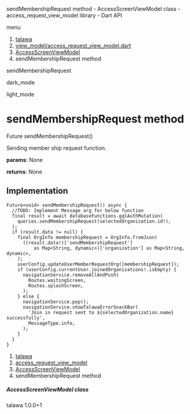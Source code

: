 




sendMembershipRequest method - AccessScreenViewModel class - access\_request\_view\_model library - Dart API







menu

1. [talawa](../../index.html)
2. [view\_model/access\_request\_view\_model.dart](../../view_model_access_request_view_model/view_model_access_request_view_model-library.html)
3. [AccessScreenViewModel](../../view_model_access_request_view_model/AccessScreenViewModel-class.html)
4. sendMembershipRequest method

sendMembershipRequest


dark\_mode

light\_mode




# sendMembershipRequest method


Future<void>
sendMembershipRequest()

Sending member ship request function.

**params**:
None

**returns**:
None


## Implementation

```
Future<void> sendMembershipRequest() async {
  //TODO: Implement Message arg for below function
  final result = await databaseFunctions.gqlAuthMutation(
    queries.sendMembershipRequest(selectedOrganization.id!),
  );
  if (result.data != null) {
    final OrgInfo membershipRequest = OrgInfo.fromJson(
      ((result.data!)['sendMembershipRequest']
          as Map<String, dynamic>)['organization'] as Map<String, dynamic>,
    );
    userConfig.updateUserMemberRequestOrg([membershipRequest]);
    if (userConfig.currentUser.joinedOrganizations!.isEmpty) {
      navigationService.removeAllAndPush(
        Routes.waitingScreen,
        Routes.splashScreen,
      );
    } else {
      navigationService.pop();
      navigationService.showTalawaErrorSnackBar(
        'Join in request sent to ${selectedOrganization.name} successfully',
        MessageType.info,
      );
    }
  }
}
```

 


1. [talawa](../../index.html)
2. [access\_request\_view\_model](../../view_model_access_request_view_model/view_model_access_request_view_model-library.html)
3. [AccessScreenViewModel](../../view_model_access_request_view_model/AccessScreenViewModel-class.html)
4. sendMembershipRequest method

##### AccessScreenViewModel class





talawa
1.0.0+1






